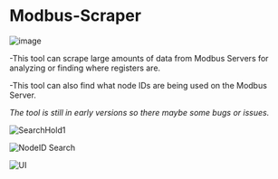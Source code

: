 # Modbus-Scraper
![image](https://user-images.githubusercontent.com/70960513/149018985-4dbb215f-84db-4e9b-8e22-1ad3e2c8ae34.png)

-This tool can scrape large amounts of data from Modbus Servers for analyzing or finding where registers are.

-This tool can also find what node IDs are being used on the Modbus Server.

*The tool is still in early versions so there maybe some bugs or issues.*

![SearchHold1](https://user-images.githubusercontent.com/70960513/174270255-8ffa8723-90e2-4a99-a0b4-f1e277e2695f.png)

![NodeID Search](https://user-images.githubusercontent.com/70960513/174270226-a4923e02-8a58-424b-898c-aad6be293f53.png)

![UI](https://user-images.githubusercontent.com/70960513/174270266-780f03d7-d7be-4f01-aff2-5c5b3ed9d9ec.png)

